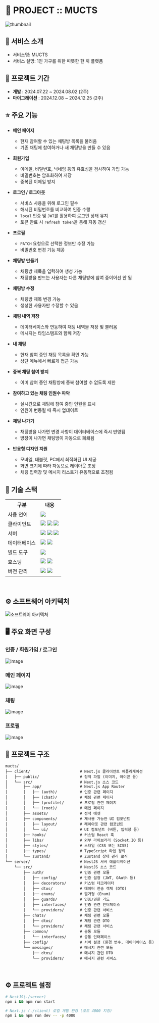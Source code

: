 # 📎 PROJECT :: MUCTS

![thumbnail](https://res.cloudinary.com/dab5xf29a/image/upload/v1738451235/mucts_a1stfp.png)

## 👀 서비스 소개

- 서비스명: MUCTS
- 서비스 설명: 1인 가구를 위한 따뜻한 한 끼 플랫폼
  <br>

## 📅 프로젝트 기간

- **개발** : 2024.07.22 ~ 2024.08.02 (2주)
- **마이그레이션** : 2024.12.08 ~ 2024.12.25 (2주)
  <br>

## ⭐ 주요 기능

- **메인 페이지**

  - 현재 참여할 수 있는 채팅방 목록을 불러옴
  - 기존 채팅에 참여하거나 새 채팅방을 만들 수 있음

- **회원가입**

  - 이메일, 비밀번호, 닉네임 등의 유효성을 검사하여 가입 가능
  - 비밀번호는 암호화하여 저장
  - 중복된 이메일 방지

- **로그인 / 로그아웃**

  - 서비스 사용을 위해 로그인 필수
  - 해시된 비밀번호를 비교하여 인증 수행
  - `local` 인증 및 `JWT`를 활용하여 로그인 상태 유지
  - 토큰 만료 시 `refresh token`을 통해 자동 갱신

- **프로필**

  - `PATCH` 요청으로 선택한 정보만 수정 가능
  - 비밀번호 변경 기능 제공

- **채팅방 만들기**

  - 채팅방 제목을 입력하여 생성 가능
  - 채팅방을 만드는 사용자는 다른 채팅방에 참여 중이어선 안 됨

- **채팅방 수정**

  - 채팅방 제목 변경 가능
  - 생성한 사용자만 수정할 수 있음

- **채팅 내역 저장**

  - 데이터베이스와 연동하여 채팅 내역을 저장 및 불러옴
  - 메시지는 타임스탬프와 함께 저장

- **내 채팅**

  - 현재 참여 중인 채팅 목록을 확인 가능
  - 상단 메뉴에서 빠르게 접근 가능

- **중복 채팅 참여 방지**

  - 이미 참여 중인 채팅방에 중복 참여할 수 없도록 제한

- **참여하고 있는 채팅 인원수 파악**

  - 실시간으로 채팅에 참여 중인 인원을 표시
  - 인원이 변동될 때 즉시 업데이트

- **채팅 나가기**

  - 채팅방을 나가면 변경 사항이 데이터베이스에 즉시 반영됨
  - 방장이 나가면 채팅방이 자동으로 폐쇄됨

- **반응형 디자인 지원**
  - 모바일, 태블릿, PC에서 최적화된 UI 제공
  - 화면 크기에 따라 자동으로 레이아웃 조정
  - 채팅 입력창 및 메시지 리스트가 유동적으로 조정됨

## 🔨 기술 스택

<table>
    <tr>
        <th>구분</th>
        <th>내용</th>
    </tr>
    <tr>
        <td>사용 언어</td>
        <td>
            <img src="https://img.shields.io/badge/TypeScript-3178C6?style=for-the-badge&logo=TypeScript&logoColor=white"/>
        </td>
    </tr>
    <tr>
        <td>클라이언트</td>
        <td>
            <img src="https://img.shields.io/badge/Next.js-000000?style=for-the-badge&logo=Next.js&logoColor=white"/>
            <img src="https://img.shields.io/badge/TailwindCSS-06B6D4?style=for-the-badge&logo=TailwindCSS&logoColor=white"/>
            <img src="https://img.shields.io/badge/Zustand-000000?style=for-the-badge&logo=Zustand&logoColor=white"/>
        </td>
    </tr>
    <tr>
        <td>서버</td>
        <td>
            <img src="https://img.shields.io/badge/NestJS-E0234E?style=for-the-badge&logo=NestJS&logoColor=white"/>
            <img src="https://img.shields.io/badge/Socket.IO-010101?style=for-the-badge&logo=Socket.IO&logoColor=white"/>
            <img src="https://img.shields.io/badge/TypeORM-FF5733?style=for-the-badge&logo=TypeORM&logoColor=white"/>
        </td>
    </tr>
    <tr>
        <td>데이터베이스</td>
        <td>
            <img src="https://img.shields.io/badge/PostgreSQL-4169E1?style=for-the-badge&logo=PostgreSQL&logoColor=white"/>
            <img src="https://img.shields.io/badge/Supabase-3ECF8E?style=for-the-badge&logo=Supabase&logoColor=white"/>
        </td>
    </tr>
    <tr>
        <td>빌드 도구</td>
        <td>
            <img src="https://img.shields.io/badge/Turbopack-000000?style=for-the-badge&logo=Vercel&logoColor=white"/>
        </td>
    </tr>
    <tr>
        <td>호스팅</td>
        <td>
            <img src="https://img.shields.io/badge/Vercel-000000?style=for-the-badge&logo=Vercel&logoColor=white"/>
            <img src="https://img.shields.io/badge/Render-00B3E3?style=for-the-badge&logo=Render&logoColor=white"/>
        </td>
    </tr>
    <tr>
        <td>버전 관리</td>
        <td>
            <img src="https://img.shields.io/badge/Git-F05032?style=for-the-badge&logo=Git&logoColor=white"/>
            <img src="https://img.shields.io/badge/GitHub-181717?style=for-the-badge&logo=GitHub&logoColor=white"/>
        </td>
    </tr>
</table>
<br>

## ⚙ 소프트웨어 아키텍처

![소프트웨어 아키텍처](https://res.cloudinary.com/dab5xf29a/image/upload/v1738839622/mucts-architecture_wzofyy.png)
<br>

## 🖥 주요 화면 구성

### 인증 / 회원가입 / 로그인

![image](https://res.cloudinary.com/dab5xf29a/image/upload/v1738471883/1_qrqeet.png)
<br>

### 메인 페이지

![image](https://res.cloudinary.com/dab5xf29a/image/upload/v1738471894/2_bcxvyb.png)
<br>

### 채팅

![image](https://res.cloudinary.com/dab5xf29a/image/upload/v1738471905/3_mcidxe.png)
<br>

### 프로필

![image](https://res.cloudinary.com/dab5xf29a/image/upload/v1738471914/4_in7yva.png)
<br>

## 📂 프로젝트 구조

```
mucts/
├── client/                      # Next.js 클라이언트 애플리케이션
│   ├── public/                  # 정적 파일 (이미지, 아이콘 등)
│   └── src/                     # Next.js 소스 코드
│       ├── app/                 # Next.js App Router
│       │   ├── (auth)/          # 인증 관련 페이지
│       │   ├── (chat)/          # 채팅 관련 페이지
│       │   ├── (profile)/       # 프로필 관련 페이지
│       │   └── (root)/          # 메인 페이지
│       ├── assets/              # 정적 에셋
│       ├── components/          # 재사용 가능한 UI 컴포넌트
│       │   ├── layout/          # 레이아웃 관련 컴포넌트
│       │   └── ui/              # UI 컴포넌트 (버튼, 입력창 등)
│       ├── hooks/               # 커스텀 React 훅
│       ├── libs/                # 외부 라이브러리 (Socket.IO 등)
│       ├── styles/              # 스타일 (CSS 또는 SCSS)
│       ├── types/               # TypeScript 타입 정의
│       └── zustand/             # Zustand 상태 관리 로직
└── server/                      # NestJS 서버 애플리케이션
    └── src/                     # NestJS 소스 코드
        ├── auth/                # 인증 관련 모듈
        │   ├── config/          # 인증 설정 (JWT, OAuth 등)
        │   ├── decorators/      # 커스텀 데코레이터
        │   ├── dtos/            # 데이터 전송 객체 (DTO)
        │   ├── enums/           # 열거형 (Enum)
        │   ├── guards/          # 인증/권한 가드
        │   ├── interfaces/      # 인증 관련 인터페이스
        │   └── providers/       # 인증 관련 서비스
        ├── chats/               # 채팅 관련 모듈
        │   ├── dtos/            # 채팅 관련 DTO
        │   └── providers/       # 채팅 관련 서비스
        ├── common/              # 공통 모듈
        │   └── interfaces/      # 공통 인터페이스
        ├── config/              # 서버 설정 (환경 변수, 데이터베이스 등)
        └── messages/            # 메시지 관련 모듈
            ├── dtos/            # 메시지 관련 DTO
            └── providers/       # 메시지 관련 서비스
```

<br>

## ⚙️ **프로젝트 설정**

```bash
# NestJS(./server)
npm i && npm run start

# Next.js (./client) 로컬 개발 환경 (포트 4000 지정)
npm i && npm run dev -- -p 4000
```

